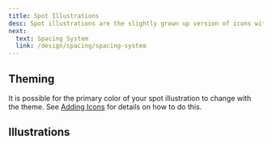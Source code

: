 ```yaml
---
title: Spot Illustrations
desc: Spot illustrations are the slightly grown up version of icons with a little more detail. A spot illustration is an image that typically works in tandem with inline text to communicate a state in a more friendly way. They’re most often used in empty states, onboarding, and in-product announcements.
next:
  text: Spacing System
  link: /design/spacing/spacing-system
---
```


## Theming

It is possible for the primary color of your spot illustration to change with the theme. See [Adding Icons](/design/icons/add.html) for details on how to do this.

## Illustrations

<icons kind="spot" size="large"></icons>
